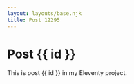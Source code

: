 ```yaml
---
layout: layouts/base.njk
title: Post 12295
---
```


# Post {{ id }}

This is post {{ id }} in my Eleventy project.
